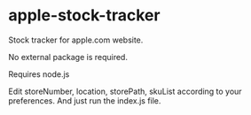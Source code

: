 # apple-stock-tracker

Stock tracker for apple.com website.

No external package is required.

Requires node.js

Edit storeNumber, location, storePath, skuList according to your preferences.
And just run the index.js file.
